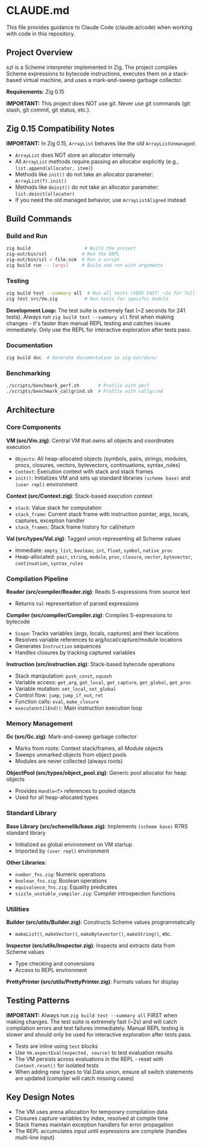 # CLAUDE.md

This file provides guidance to Claude Code (claude.ai/code) when working with code in this repository.

## Project Overview

szl is a Scheme interpreter implemented in Zig. The project compiles Scheme expressions to bytecode instructions, executes them on a stack-based virtual machine, and uses a mark-and-sweep garbage collector.

**Requirements:** Zig 0.15

**IMPORTANT:** This project does NOT use git. Never use git commands (git stash, git commit, git status, etc.).

## Zig 0.15 Compatibility Notes

**IMPORTANT:** In Zig 0.15, `ArrayList` behaves like the old `ArrayListUnmanaged`:
- `ArrayList` does NOT store an allocator internally
- All `ArrayList` methods require passing an allocator explicitly (e.g., `list.append(allocator, item)`)
- Methods like `init()` do not take an allocator parameter: `ArrayList(T).init()`
- Methods like `deinit()` do not take an allocator parameter: `list.deinit(allocator)`
- If you need the old managed behavior, use `ArrayListAligned` instead

## Build Commands

### Build and Run
```bash
zig build                    # Build the project
zig-out/bin/szl             # Run the REPL
zig-out/bin/szl < file.scm  # Run a script
zig build run -- [args]     # Build and run with arguments
```

### Testing
```bash
zig build test --summary all  # Run all tests (VERY FAST: ~2s for full suite)
zig test src/Vm.zig          # Run tests for specific module
```

**Development Loop:** The test suite is extremely fast (~2 seconds for 241 tests). Always run `zig build test --summary all` first when making changes - it's faster than manual REPL testing and catches issues immediately. Only use the REPL for interactive exploration after tests pass.

### Documentation
```bash
zig build doc  # Generate documentation in zig-out/docs/
```

### Benchmarking
```bash
./scripts/benchmark_perf.sh       # Profile with perf
./scripts/benchmark_callgrind.sh  # Profile with callgrind
```

## Architecture

### Core Components

**VM (src/Vm.zig)**: Central VM that owns all objects and coordinates execution
- `Objects`: All heap-allocated objects (symbols, pairs, strings, modules, procs, closures, vectors, bytevectors, continuations, syntax_rules)
- `Context`: Execution context with stack and stack frames
- `init()`: Initializes VM and sets up standard libraries `(scheme base)` and `(user repl)` environment

**Context (src/Context.zig)**: Stack-based execution context
- `stack`: Value stack for computation
- `stack_frame`: Current stack frame with instruction pointer, args, locals, captures, exception handler
- `stack_frames`: Stack frame history for call/return

**Val (src/types/Val.zig)**: Tagged union representing all Scheme values
- Immediate: `empty_list`, `boolean`, `int`, `float`, `symbol`, `native_proc`
- Heap-allocated: `pair`, `string`, `module`, `proc`, `closure`, `vector`, `bytevector`, `continuation`, `syntax_rules`

### Compilation Pipeline

**Reader (src/compiler/Reader.zig)**: Reads S-expressions from source text
- Returns `Val` representation of parsed expressions

**Compiler (src/compiler/Compiler.zig)**: Compiles S-expressions to bytecode
- `Scope`: Tracks variables (args, locals, captures) and their locations
- Resolves variable references to arg/local/capture/module locations
- Generates `Instruction` sequences
- Handles closures by tracking captured variables

**Instruction (src/instruction.zig)**: Stack-based bytecode operations
- Stack manipulation: `push_const`, `squash`
- Variable access: `get_arg`, `get_local`, `get_capture`, `get_global`, `get_proc`
- Variable mutation: `set_local`, `set_global`
- Control flow: `jump`, `jump_if_not`, `ret`
- Function calls: `eval`, `make_closure`
- `executeUntilEnd()`: Main instruction execution loop

### Memory Management

**Gc (src/Gc.zig)**: Mark-and-sweep garbage collector
- Marks from roots: Context stack/frames, all Module objects
- Sweeps unmarked objects from object pools
- Modules are never collected (always roots)

**ObjectPool (src/types/object_pool.zig)**: Generic pool allocator for heap objects
- Provides `Handle<T>` references to pooled objects
- Used for all heap-allocated types

### Standard Library

**Base Library (src/schemelib/base.zig)**: Implements `(scheme base)` R7RS standard library
- Initialized as global environment on VM startup
- Imported by `(user repl)` environment

**Other Libraries**:
- `number_fns.zig`: Numeric operations
- `boolean_fns.zig`: Boolean operations
- `equivalence_fns.zig`: Equality predicates
- `sizzle_unstable_compiler.zig`: Compiler introspection functions

### Utilities

**Builder (src/utils/Builder.zig)**: Constructs Scheme values programmatically
- `makeList()`, `makeVector()`, `makeBytevector()`, `makeString()`, etc.

**Inspector (src/utils/Inspector.zig)**: Inspects and extracts data from Scheme values
- Type checking and conversions
- Access to REPL environment

**PrettyPrinter (src/utils/PrettyPrinter.zig)**: Formats values for display

## Testing Patterns

**IMPORTANT:** Always run `zig build test --summary all` FIRST when making changes. The test suite is extremely fast (~2s) and will catch compilation errors and test failures immediately. Manual REPL testing is slower and should only be used for interactive exploration after tests pass.

- Tests are inline using `test` blocks
- Use `Vm.expectEval(expected, source)` to test evaluation results
- The VM persists across evaluations in the REPL - reset with `Context.reset()` for isolated tests
- When adding new types to Val.Data union, ensure all switch statements are updated (compiler will catch missing cases)

## Key Design Notes

- The VM uses arena allocation for temporary compilation data
- Closures capture variables by index, resolved at compile time
- Stack frames maintain exception handlers for error propagation
- The REPL accumulates input until expressions are complete (handles multi-line input)
